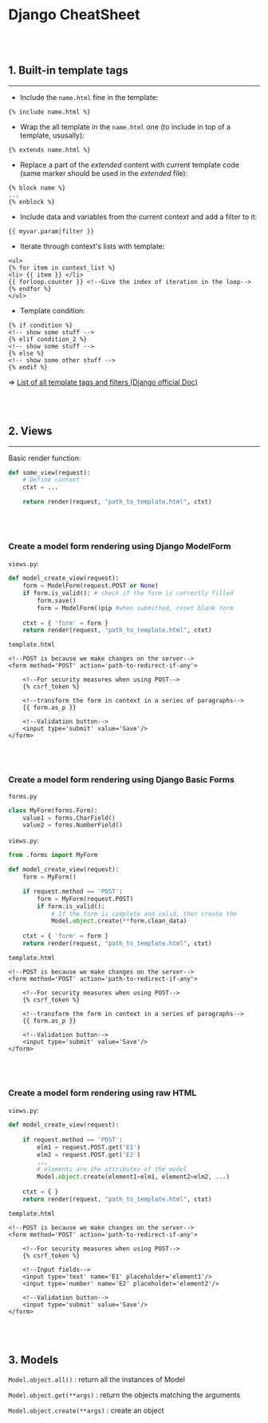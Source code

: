 # **Django CheatSheet** 

<br></br>

## 1. Built-in template tags
---
- Include the `name.html` fine in the template:
```django
{% include name.html %}
```

- Wrap the all template in the `name.html` one (to include in top of a template, ususally):
```django
{% extends name.html %}
```

- Replace a part of the *extended* content with current template code (same marker should be used in the *extended* file):
```django
{% block name %}
...
{% enblock %}
```

- Include data and variables from the current context and add a filter to it:
```django
{{ myvar.param|filter }}
```

- Iterate through context's lists with template:
```django
<ul> 
{% for item in context_list %}
<li> {{ item }} </li> 
{{ forloop.counter }} <!--Give the index of iteration in the loop-->
{% endfor %}
</ul>
```

- Template condition:
```django
{% if condition %}
<!-- show some stuff -->
{% elif condition_2 %}
<!-- show some stuff -->
{% else %}
<!-- show some other stuff -->
{% endif %}
```

=> <a href="https://docs.djangoproject.com/en/3.1/ref/templates/builtins/">List of all template tags and filters (Django official Doc)</a>

<br></br>

## 2. Views 
***
Basic render function:
```py
def some_view(request):
	# Define context
	ctxt = ...

	return render(request, "path_to_template.html", ctxt)
```
<br></br>

### Create a model form rendering using Django ModelForm

`views.py`:
```py
def model_create_view(request):
	form = ModelForm(request.POST or None)
	if form.is_valid(): # check if the form is correctly filled
		form.save()
		form = ModelForm()pip #when submitted, reset blank form
	
	ctxt = { 'form' = form }
	return render(request, "path_to_template.html", ctxt)
```

`template.html`
```django
<!--POST is because we make changes on the server-->
<form method='POST' action='path-to-redirect-if-any'>
	
	<!--For security measures when using POST-->
	{% csrf_token %} 

	<!--transform the form in context in a series of paragraphs-->
	{{ form.as_p }} 
	
	<!--Validation button-->
	<input type='submit' value='Save'/>
</form>
```
<br></br>

### Create a model form rendering using Django Basic Forms

`forms.py`
```py
class MyForm(forms.Form):
	value1 = forms.CharField()
	value2 = forms.NumberField()
```

`views.py`:
```py
from .forms import MyForm

def model_create_view(request):
	form = MyForm()

	if request.method == 'POST':
		form = MyForm(request.POST)
		if form.is_valid():
			# If the form is complete and valid, then create the 
			Model.object.create(**form.clean_data)
	
	ctxt = { 'form' = form }
	return render(request, "path_to_template.html", ctxt)
```

`template.html`
```django
<!--POST is because we make changes on the server-->
<form method='POST' action='path-to-redirect-if-any'>
	
	<!--For security measures when using POST-->
	{% csrf_token %} 

	<!--transform the form in context in a series of paragraphs-->
	{{ form.as_p }} 
	
	<!--Validation button-->
	<input type='submit' value='Save'/>
</form>
```
<br></br>

### Create a model form rendering using raw HTML

`views.py`:
```py
def model_create_view(request):
	
	if request.method == 'POST':
		elm1 = request.POST.get('E1')
		elm2 = request.POST.get('E2')
		...
		# elements are the attributes of the model
		Model.object.create(element1=elm1, element2=elm2, ...) 
	
	ctxt = { }
	return render(request, "path_to_template.html", ctxt)
```
`template.html`
```django
<!--POST is because we make changes on the server-->
<form method='POST' action='path-to-redirect-if-any'>
	
	<!--For security measures when using POST-->
	{% csrf_token %} 

	<!--Input fields-->
	<input type='text' name='E1' placeholder='element1'/>
	<input type='number' name='E2' placeholder='element2'/>
	
	<!--Validation button-->
	<input type='submit' value='Save'/>
</form>
```

<br></br>

## 3. Models
`Model.object.all()` : return all the instances of Model

`Model.object.get(**args)` : return the objects matching the arguments

`Model.object.create(**args)` : create an object